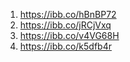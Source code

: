 1. https://ibb.co/hBnBP72
2. https://ibb.co/jRCjVxq
3. https://ibb.co/v4VG68H
4. https://ibb.co/k5dfb4r